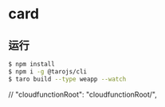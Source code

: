 # card

## 运行

```bash
$ npm install
$ npm i -g @tarojs/cli
$ taro build --type weapp --watch
```
// "cloudfunctionRoot": "cloudfunctionRoot/",
